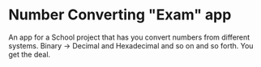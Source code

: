 # Number Converting "Exam" app
An app for a School project that has you convert numbers from different systems. Binary -> Decimal and Hexadecimal and so on and so forth. You get the deal.
